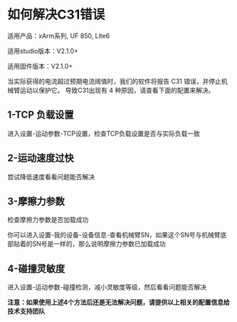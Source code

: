 # 如何解决C31错误

适用产品：xArm系列, UF 850, Lite6

适用studio版本：V2.1.0+

适用固件版本：V2.1.0+



当实际获得的电流超过预期电流阈值时，我们的软件将报告 C31 错误，并停止机械臂运动以保护它。 导致C31出现有 4 种原因，请查看下面的配置来解决。

## 1-TCP 负载设置

进入设置-运动参数-TCP设置，检查TCP负载设置是否与实际负载一致

## 2-运动速度过快

尝试降低速度看看问题能否解决

## 3-摩擦力参数

检查摩擦力参数是否加载成功

你可以进入设置-我的设备-设备信息-查看机械臂SN，如果这个SN号与机械臂底部贴着的SN号是一样的，那么说明摩擦力参数已加载成功

## 4-碰撞灵敏度

进入设置-运动参数-碰撞检测，减小灵敏度等级，然后看看问题能否解决

__注意：如果使用上述4个方法后还是无法解决问题，请提供以上相关的配置信息给技术支持团队__

